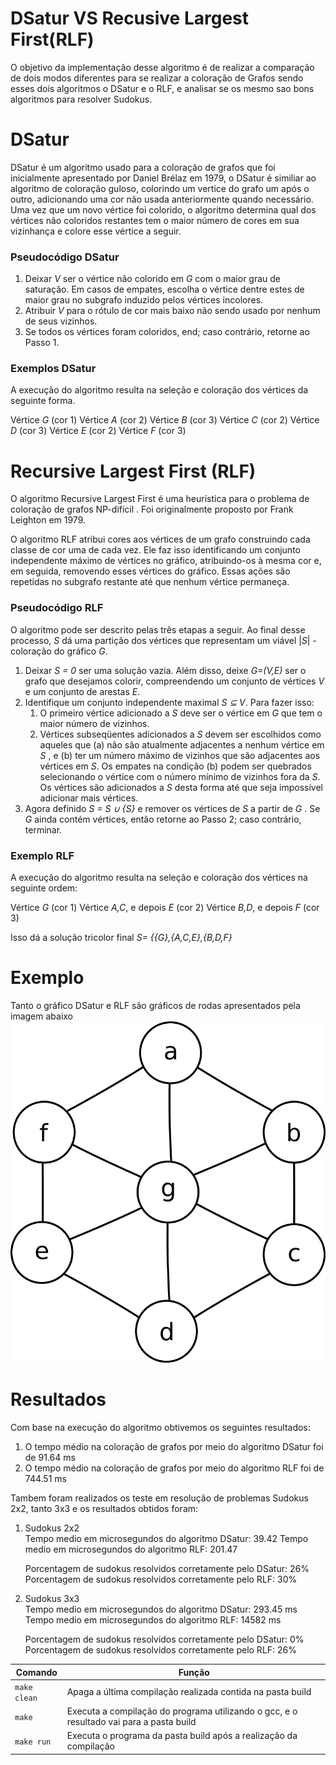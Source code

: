 # DSatur VS Recusive Largest First(RLF)

O objetivo da implementação desse algoritmo é de realizar a comparação de dois modos diferentes para se realizar a coloração de Grafos sendo esses dois algoritmos o DSatur e o RLF, e analisar se os mesmo sao bons algoritmos para resolver Sudokus.

# DSatur

DSatur é um algoritmo usado para a coloração de grafos que foi inicialmente apresentado por Daniel Brélaz em 1979, o DSatur é similiar ao algoritmo de coloração guloso, colorindo um vertice do grafo um após o outro, adicionando uma cor não usada anteriormente quando necessário. Uma vez que um novo vértice foi colorido, o algoritmo determina qual dos vértices não coloridos restantes tem o maior número de cores em sua vizinhança e colore esse vértice a seguir.

### Pseudocódigo DSatur
<ol>
<li>Deixar <i>V</i> ser o vértice não colorido em <i>G</i> com o maior grau de saturação. Em casos de empates, escolha o vértice dentre estes de maior grau no subgrafo induzido pelos vértices incolores.</l1>

<li>Atribuir <i>V</i> para o rótulo de cor mais baixo não sendo usado por nenhum de seus vizinhos.</l1>

<li>Se todos os vértices foram coloridos, end; caso contrário, retorne ao Passo 1.</l1>
</ol>

### Exemplos DSatur
A execução do algoritmo resulta na seleção e coloração dos vértices da seguinte forma.

Vértice <i>G</i> (cor 1)
Vértice <i>A</i> (cor 2)
Vértice <i>B</i> (cor 3)
Vértice <i>C</i> (cor 2)
Vértice <i>D</i> (cor 3)
Vértice <i>E</i> (cor 2)
Vértice <i>F</i> (cor 3)


# Recursive Largest First (RLF)
O algoritmo Recursive Largest First é uma heurística para o problema de coloração de grafos NP-difícil . Foi originalmente proposto por Frank Leighton em 1979.

O algoritmo RLF atribui cores aos vértices de um grafo construindo cada classe de cor uma de cada vez. Ele faz isso identificando um conjunto independente máximo de vértices no gráfico, atribuindo-os à mesma cor e, em seguida, removendo esses vértices do gráfico. Essas ações são repetidas no subgrafo restante até que nenhum vértice permaneça.

### Pseudocódigo RLF
O algoritmo pode ser descrito pelas três etapas a seguir. Ao final desse processo, <i>S</i> dá uma partição dos vértices que representam um viável |<i>S</i>| -coloração do gráfico <i>G</i>.

<ol>
<li>Deixar <i>S = 0</i> ser uma solução vazia. Além disso, deixe <i>G=(V,E)</i> ser o grafo que desejamos colorir, compreendendo um conjunto de vértices <i>V</i> e um conjunto de arestas <i>E</i>.</li>

<li>Identifique um conjunto independente maximal <i> S ⊆ V</i>. Para fazer isso:
<ol>
<li>O primeiro vértice adicionado a <i>S</i> deve ser o vértice em <i>G</i> que tem o maior número de vizinhos.
</li>
<li>
Vértices subseqüentes adicionados a <i>S</i> devem ser escolhidos como aqueles que (a) não são atualmente adjacentes a nenhum vértice em <i>S</i> , e (b) ter um número máximo de vizinhos que são adjacentes aos vértices em <i>S</i>. Os empates na condição (b) podem ser quebrados selecionando o vértice com o número mínimo de vizinhos fora da <i>S</i>. Os vértices são adicionados a <i>S</i> desta forma até que seja impossível adicionar mais vértices.
</li>
</ol>

</li>

<li>Agora definido <i>S = S ∪ {S}</i> e remover os vértices de <i>S</i> a partir de <i>G</i> . Se <i>G</i> ainda contém vértices, então retorne ao Passo 2; caso contrário, terminar.</li>
</ol>

### Exemplo RLF
A execução do algoritmo resulta na seleção e coloração dos vértices na seguinte ordem:

Vértice <i>G</i> (cor 1)
Vértice <i>A,C</i>, e depois <i>E</i> (cor 2)
Vértice <i>B,D</i>, e depois <i>F</i> (cor 3)

Isso dá a solução tricolor final <i>S= {{G},{A,C,E},{B,D,F}</i>

# Exemplo 
Tanto o gráfico DSatur e RLF são gráficos de rodas apresentados pela imagem abaixo
<img src="imgs/img1.jpg">

# Resultados
Com base na execução do algoritmo obtivemos os seguintes resultados:

<ol>
<li>O tempo médio na coloração de grafos por meio do algoritmo DSatur foi de 91.64 ms</li>
<li>O tempo médio na coloração de grafos por meio do algoritmo RLF foi de 744.51 ms</li>
</ol>

Tambem foram realizados os teste em resolução de problemas Sudokus 2x2, tanto 3x3 e os resultados obtidos foram: 

<ol>

<li>Sudokus 2x2 <br>
Tempo medio em microsegundos do algoritmo DSatur: 39.42
Tempo medio em microsegundos do algoritmo RLF: 201.47

Porcentagem de sudokus resolvidos corretamente pelo DSatur: 26%
Porcentagem de sudokus resolvidos corretamente pelo RLF: 30%
</li>
<li>Sudokus 3x3 <br>
Tempo medio em microsegundos do algoritmo DSatur: 293.45 ms
Tempo medio em microsegundos do algoritmo RLF: 14582 ms

Porcentagem de sudokus resolvidos corretamente pelo DSatur: 0%
Porcentagem de sudokus resolvidos corretamente pelo RLF: 26%
</li>
</ol>

| Comando                |  Função                                                                                           |
| -----------------------| ------------------------------------------------------------------------------------------------- |
|  `make clean`          | Apaga a última compilação realizada contida na pasta build                                        |
|  `make`                | Executa a compilação do programa utilizando o gcc, e o resultado vai para a pasta build           |
|  `make run`            | Executa o programa da pasta build após a realização da compilação                                 |
